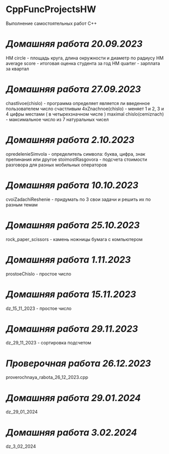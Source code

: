 # CppFuncProjectsHW
Выполнение самостоятельных работ C++

# _**Домашняя работа 20.09.2023**_

HM circle - площадь круга, длина окружности и диаметр по радиусу
HM average score - итоговая оценка студента за год
HM quarter - зарплата за квартал

# _**Домашняя работа 27.09.2023**_

chastlivoe(chislo) - программа определяет является ли введенное пользователем число счастливым 
4xZnachnoe(chislo) - меняет 1 и 2, 3 и 4 цифры местами ( в четырехзначном числе ) 
maximal chislo(cemiznach) - максимальное число из 7 натуральных чисел

# _**Домашняя работа 2.10.2023**_

opredeleniеSimvola - определитель символа: буква, цифра, знак препинания или другое
stoimostRasgovora - подсчета стоимости разговора для разных мобильных операторов

# _**Домашняя работа 10.10.2023**_

cvoiZadachiReshenie - придумать по 3 свои задачи и решить их по разным темам

# _**Домашняя работа 25.10.2023**_

rock_paper_scissors - камень ножницы бумага с компьютером

# _**Домашняя работа 1.11.2023**_

prostoeChislo - простое число

# _**Домашняя работа 15.11.2023**_

dz_15_11_2023 - простое число

# _**Домашняя работа 29.11.2023**_

dz_29_11_2023 - сортировка подсчетом

# _**Проверочная работа 26.12.2023**_

proverochnaya_rabota_26_12_2023.cpp

# _**Домашняя работа 29.01.2024**_

dz_29_01_2024

# _**Домашняя работа 3.02.2024**_

dz_3_02_2024
